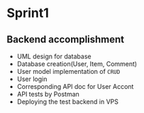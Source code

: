 # Sprint1

## Backend accomplishment
* UML design for database
* Database creation(User, Item, Comment)
* User model implementation of `CRUD`
* User login 
* Corresponding API doc for User Accont
* API tests by Postman
* Deploying the test backend in VPS
